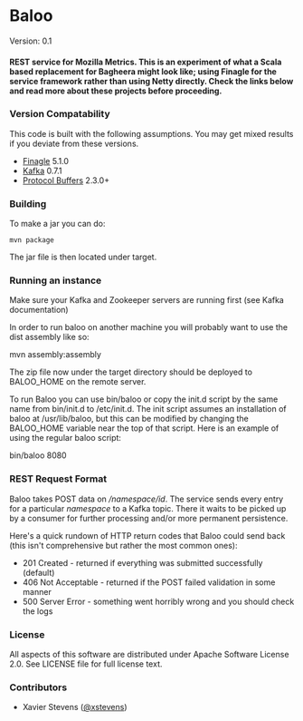 # Baloo #

Version: 0.1  

#### REST service for Mozilla Metrics. This is an experiment of what a Scala based replacement for Bagheera might look like; using Finagle for the service framework rather than using Netty directly. Check the links below and read more about these projects before proceeding. ####

### Version Compatability ###
This code is built with the following assumptions.  You may get mixed results if you deviate from these versions.

* [Finagle](http://twitter.github.com/finagle) 5.1.0
* [Kafka](http://incubator.apache.org/kafka) 0.7.1
* [Protocol Buffers](https://developers.google.com/protocol-buffers) 2.3.0+

### Building ###
To make a jar you can do:

`mvn package`

The jar file is then located under target.

### Running an instance ###
Make sure your Kafka and Zookeeper servers are running first (see Kafka documentation)

In order to run baloo on another machine you will probably want to use the dist assembly like so:

mvn assembly:assembly

The zip file now under the target directory should be deployed to BALOO_HOME on the remote server.

To run Baloo you can use bin/baloo or copy the init.d script by the same name from bin/init.d to /etc/init.d. The init script assumes an installation of baloo at /usr/lib/baloo, but this can be modified by changing the BALOO_HOME variable near the top of that script. Here is an example of using the regular baloo script:

bin/baloo 8080

### REST Request Format ###

Baloo takes POST data on _/namespace/id_. The service sends every entry for a particular _namespace_ to a Kafka topic. There it waits to be picked up by a consumer for further processing and/or more permanent persistence.

Here's a quick rundown of HTTP return codes that Baloo could send back (this isn't comprehensive but rather the most common ones):

* 201 Created - returned if everything was submitted successfully (default)
* 406 Not Acceptable - returned if the POST failed validation in some manner
* 500 Server Error - something went horribly wrong and you should check the logs

### License ###
All aspects of this software are distributed under Apache Software License 2.0. See LICENSE file for full license text.

### Contributors ###

* Xavier Stevens ([@xstevens](http://twitter.com/xstevens))
